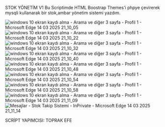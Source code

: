 STOK YÖNETİM V1
Bu Scriptimde HTML Boostrap Themes'i phpye çevirerek mysqli kullanarak bir stok,ambar yönetim sistemi yazdım.


![windows 10 ekran kaydı alma - Arama ve diğer 3 sayfa - Profil 1 - Microsoft​ Edge 14 03 2025 21_10_05](https://github.com/user-attachments/assets/dc83713f-dd87-4d33-9c59-3519de81d1ca)
![windows 10 ekran kaydı alma - Arama ve diğer 3 sayfa - Profil 1 - Microsoft​ Edge 14 03 2025 21_10_22](https://github.com/user-attachments/assets/d1fe2c50-03ff-496a-aaeb-9d793736dc70)
![windows 10 ekran kaydı alma - Arama ve diğer 3 sayfa - Profil 1 - Microsoft​ Edge 14 03 2025 21_10_32](https://github.com/user-attachments/assets/4dc989fa-37e3-4d75-b24b-299d4d6316d8)
![windows 10 ekran kaydı alma - Arama ve diğer 3 sayfa - Profil 1 - Microsoft​ Edge 14 03 2025 21_10_40](https://github.com/user-attachments/assets/0beda014-95cd-4007-aec3-7fd1e65070b7)
![windows 10 ekran kaydı alma - Arama ve diğer 3 sayfa - Profil 1 - Microsoft​ Edge 14 03 2025 21_10_48](https://github.com/user-attachments/assets/2b68a65f-76dd-42c1-a479-a86cf33a0fb6)
![windows 10 ekran kaydı alma - Arama ve diğer 3 sayfa - Profil 1 - Microsoft​ Edge 14 03 2025 21_10_54](https://github.com/user-attachments/assets/03a1a7f1-3b04-4b31-8469-12a6edbce781)
![windows 10 ekran kaydı alma - Arama ve diğer 3 sayfa - Profil 1 - Microsoft​ Edge 14 03 2025 21_10_58](https://github.com/user-attachments/assets/9797ad3e-f860-446a-b10d-6289d5682478)
![windows 10 ekran kaydı alma - Arama ve diğer 3 sayfa - Profil 1 - Microsoft​ Edge 14 03 2025 21_11_09](https://github.com/user-attachments/assets/5061ed5c-af18-4b1d-9262-36a562bb5f28)
![Mesajlar - Stok Takip Sistemi -  InPrivate  - Microsoft​ Edge 14 03 2025 21_11_14](https://github.com/user-attachments/assets/64c1af52-f22b-4ac6-92d5-5d2de444a47a)

SCRİPT YAPIMCISI: TOPRAK EFE







